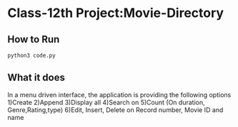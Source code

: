 # Class-12th Project:Movie-Directory


## How to Run

```python
python3 code.py
```

## What it does


In a menu driven interface, the application is providing the following options 
1)Create
2)Append
3)Display all
4)Search on
5)Count (On duration, Genre,Rating,type)
6)Edit, Insert, Delete on Record number, Movie ID and name 
